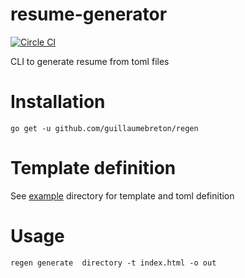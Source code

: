 # resume-generator

[![Circle CI](https://circleci.com/gh/guillaumebreton/regen/tree/master.svg?style=svg)](https://circleci.com/gh/guillaumebreton/regen/tree/master)

CLI to generate resume from toml files

# Installation

~~~
go get -u github.com/guillaumebreton/regen
~~~

# Template definition

See [example]([https://github.com/guillaumebreton/regen/tree/master/examples) directory for template and toml definition

# Usage

~~~
regen generate  directory -t index.html -o out
~~~

